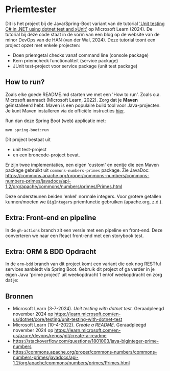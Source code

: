 # Priemtester

Dit is het project bij de Java/Spring-Boot variant van de tutorial ['Unit testing C# in .NET using dotnet test and xUnit'](<https://learn.microsoft.com/en-us/dotnet/core/testing/unit-testing-with-dotnet-test>) op Microsoft Learn (2024). De tutorial bij deze code staat in de vorm van een blog op de website van de minor DevOps van de HAN (van der Wal, 2024). Deze tutorial toont een project opzet met enkele projecten:

- Doen priemgetal checks vanaf command line (console package)
- Kern priemcheck functionaliteit (service package)
- JUnit test-project voor service package (unit test package)

## How to run?

Zoals elke goede README.md starten we met een 'How to run'. Zoals o.a. Microsoft aanraadt (Microsoft Learn, 2022). Zorg dat je **Maven** geïnstalleerd hebt. Maven is een populaire build tool voor Java-projecten. Je kunt Maven installeren via de officiële instructies [hier](https://maven.apache.org/install.html).

Run dan deze Spring Boot (web) applicatie met:

```console
mvn spring-boot:run
```

Dit project bestaat uit
- unit test-project
- en een broncode-project bevat.

Er zijn twee implementaties, een eigen 'custom' en eentje die een Maven package gebruikt uit `commons-numbers-primes` package. Zie JavaDoc:
https://commons.apache.org/proper/commons-numbers/commons-numbers-primes/javadocs/api-1.2/org/apache/commons/numbers/primes/Primes.html

Deze ondersteunen beiden 'enkel' normale integers. Voor grotere getallen kunnen/moeten we `BigInteger`s priemfunctie gebruiken (apache.org, z.d.).

## Extra: Front-end en pipeline

In de `gh-actions` branch zit een versie met een pipeline en front-end.
Deze converteren we naar een React front-end met een storybook test.

## Extra: ORM & BDD Opdracht

In de `orm-bdd` branch van dit project komt een variant die ook nog RESTful services aanbiedt via Spring Boot. Gebruik dit project of ga verder in je eigen Java 'prime project' uit weekopdracht 1 en/of weekopdracht en zorg dat je:

## Bronnen

- Microsoft Learn (3-7-2024). *Unit testing with dotnet test.* Geraadpleegd november 2024 op <https://learn.microsoft.com/en-us/dotnet/core/testing/unit-testing-with-dotnet-test>
- Microsoft Learn (10-4-2022). *Create a README*. Geraadpleegd november 2024 op https://learn.microsoft.com/en-us/azure/devops/repos/git/create-a-readme
- https://stackoverflow.com/questions/1801003/java-biginteger-prime-numbers
- https://commons.apache.org/proper/commons-numbers/commons-numbers-primes/javadocs/api-1.2/org/apache/commons/numbers/primes/Primes.html
